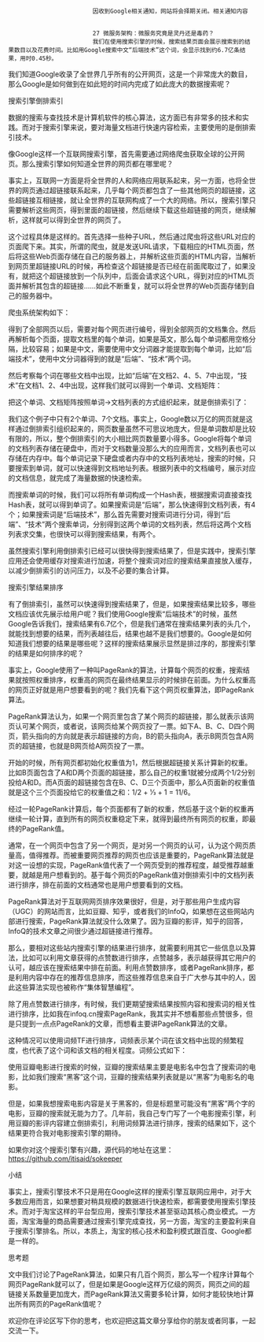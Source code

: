 
                            
                            因收到Google相关通知，网站将会择期关闭。相关通知内容
                            
                            
                            27 微服务架构：微服务究竟是灵丹还是毒药？
                            我们在使用搜索引擎的时候，搜索结果页面会展示搜索到的结果数目以及花费时间。比如用Google搜索中文“后端技术”这个词，会显示找到约6.7亿条结果，用时0.45秒。



我们知道Google收录了全世界几乎所有的公开网页，这是一个非常庞大的数目，那么Google是如何做到在如此短的时间内完成了如此庞大的数据搜索呢？

搜索引擎倒排索引

数据的搜索与查找技术是计算机软件的核心算法，这方面已有非常多的技术和实践。而对于搜索引擎来说，要对海量文档进行快速内容检索，主要使用的是倒排索引技术。

像Google这样一个互联网搜索引擎，首先需要通过网络爬虫获取全球的公开网页。那么搜索引擎如何知道全世界的网页都在哪里呢？

事实上，互联网一方面是将全世界的人和网络应用联系起来，另一方面，也将全世界的网页通过超链接联系起来，几乎每个网页都包含了一些其他网页的超链接，这些超链接互相链接，就让全世界的互联网构成了一个大的网络。所以，搜索引擎只需要解析这些网页，得到里面的超链接，然后继续下载这些超链接的网页，继续解析，这样就可以得到全世界的网页了。

这个过程具体是这样的。首先选择一些种子URL，然后通过爬虫将这些URL对应的页面爬下来。其实，所谓的爬虫，就是发送URL请求，下载相应的HTML页面，然后将这些Web页面存储在自己的服务器上，并解析这些页面的HTML内容，当解析到网页里超链接URL的时候，再检查这个超链接是否已经在前面爬取过了，如果没有，就把这个超链接放到一个队列中，后面会请求这个URL，得到对应的HTML页面并解析其包含的超链接……如此不断重复，就可以将全世界的Web页面存储到自己的服务器中。

爬虫系统架构如下：



得到了全部网页以后，需要对每个网页进行编号，得到全部网页的文档集合。然后再解析每个页面，提取文档里的每个单词，如果是英文，那么每个单词都用空格分隔，比较容易；如果是中文，需要使用中文分词器才能提取到每个单词，比如“后端技术”，使用中文分词器得到的就是“后端”、“技术”两个词。

然后考察每个词在哪些文档中出现，比如“后端”在文档2、4、5、7中出现，“技术”在文档1、2、4中出现，这样我们就可以得到一个单词、文档矩阵：



把这个单词、文档矩阵按照单词→文档列表的方式组织起来，就是倒排索引了：



我们这个例子中只有2个单词、7个文档。事实上，Google数以万亿的网页就是这样通过倒排索引组织起来的，网页数量虽然不可思议地庞大，但是单词数却是比较有限的，所以，整个倒排索引的大小相比网页数量要小得多。Google将每个单词的文档列表存储在硬盘中，而对于文档数量没那么大的应用而言，文档列表也可以存储在内存中。每个单词记录下硬盘或者内存中的文档列表地址，搜索的时候，只要搜索到单词，就可以快速得到文档地址列表。根据列表中的文档编号，展示对应的文档信息，就完成了海量数据的快速检索。

而搜索单词的时候，我们可以将所有单词构成一个Hash表，根据搜索词直接查找Hash表，就可以得到单词了。如果搜索词是“后端”，那么快速得到文档列表，有4个；如果搜索词是“后端技术”，那么首先需要对搜索词进行分词，得到“后端”、“技术”两个搜索单词，分别得到这两个单词的文档列表，然后将这两个文档列表求交集，也很快可以得到搜索结果，有两个。

虽然搜索引擎利用倒排索引已经可以很快得到搜索结果了，但是实践中，搜索引擎应用还会使用缓存对搜索进行加速，将整个搜索词对应的搜索结果直接放入缓存，以减少倒排索引的访问压力，以及不必要的集合计算。

搜索引擎结果排序

有了倒排索引，虽然可以快速得到搜索结果了，但是，如果搜索结果比较多，哪些文档应该优先展示给用户呢？我们使用Google搜索“后端技术”的时候，虽然Google告诉我们，搜索结果有6.7亿个，但是我们通常在搜索结果列表的头几个，就能找到想要的结果，而列表越往后，结果也越不是我们想要的。Google是如何知道我们想要的结果是哪些呢？这样的搜索结果展示显然是排过序的，那搜索引擎的结果是如何排序的呢？

事实上，Google使用了一种叫PageRank的算法，计算每个网页的权重，搜索结果就按照权重排序，权重高的网页在最终结果显示的时候排在前面。为什么权重高的网页正好就是用户想要看到的呢？我们先看下这个网页权重算法，即PageRank算法。

PageRank算法认为，如果一个网页里包含了某个网页的超链接，那么就表示该网页认可某个网页，或者说，该网页给某个网页投了一票。如下A、B、C、D四个网页，箭头指向的方向就是表示超链接的方向，B的箭头指向A，表示B网页包含A网页的超链接，也就是B网页给A网页投了一票。



开始的时候，所有网页都初始化权重值为1，然后根据超链接关系计算新的权重。比如B页面包含了A和D两个页面的超链接，那么自己的权重1就被分成两个1/2分别投给A和D。而A页面的超链接包含在B、C、D三个页面中，那么A页面新的权重值就是这个三个页面投给它的权重值之和：1/2 + 1⁄3 + 1 = 11/6。

经过一轮PageRank计算后，每个页面都有了新的权重，然后基于这个新的权重再继续一轮计算，直到所有的网页权重稳定下来，就得到最终所有网页的权重，即最终的PageRank值。

通常，在一个网页中包含了另一个网页，是对另一个网页的认可，认为这个网页质量高，值得推荐。而被重要网页推荐的网页也应该是重要的，PageRank算法就是对这一设想的实现，PageRank值代表了一个网页受到的推荐程度，越受推荐越重要，就越是用户想看到的。基于每个网页的PageRank值对倒排索引中的文档列表进行排序，排在前面的文档通常也是用户想要看到的文档。

PageRank算法对于互联网网页排序效果很好，但是，对于那些用户生成内容（UGC）的网站而言，比如豆瓣、知乎，或者我们的InfoQ，如果想在这些网站内部进行搜索，PageRank算法就没什么效果了。因为豆瓣的影评，知乎的回答，InfoQ的技术文章之间很少通过超链接进行推荐。

那么，要相对这些站内搜索引擎的结果进行排序，就需要利用其它一些信息以及算法，比如可以利用文章获得的点赞数进行排序，点赞越多，表示越获得其它用户的认可，越应该在搜索结果中排在前面。利用点赞数排序，或者PageRank排序，都是利用内容中存在的推荐信息排序，而这些推荐信息来自于广大参与其中的人，因此这些算法实现也被称作“集体智慧编程”。

除了用点赞数进行排序，有时候，我们更期望搜索结果按照内容和搜索词的相关性进行排序，比如我在infoq.cn搜索PageRank，我其实并不想看那些点赞很多，但是只提到一点点PageRank的文章，而想看主要讲PageRank算法的文章。

这种情况可以使用词频TF进行排序，词频表示某个词在该文档中出现的频繁程度，也代表了这个词和该文档的相关程度。词频公式如下：



使用豆瓣电影进行搜索的时候，豆瓣的搜索结果主要是电影名中包含了搜索词的电影，比如我们搜索“黑客”这个词，豆瓣的搜索结果列表就是以“黑客”为电影名的电影。



但是，如果我想搜索电影内容是关于黑客的，但是标题里可能没有“黑客”两个字的电影，豆瓣的搜索就无能为力了。几年前，我自己专门写了一个电影搜索引擎，利用豆瓣的影评内容建立倒排索引，利用词频算法进行排序，搜索的结果如下，这个结果更符合我对电影搜索引擎的期待。



如果你对这个搜索引擎有兴趣，源代码的地址在这里：https://github.com/itisaid/sokeeper

小结

事实上，搜索引擎技术不只是用在Google这样的搜索引擎互联网应用中，对于大多数应用而言，如果想要对稍具规模的数据进行快速检索，都需要使用搜索引擎技术。而对于淘宝这样的平台型应用，搜索引擎技术甚至驱动其核心商业模式。一方面，淘宝海量的商品需要通过搜索引擎完成查找，另一方面，淘宝的主要盈利来自于搜索引擎排名。所以，本质上，淘宝的核心技术和盈利模式跟百度、Google都是一样的。

思考题

文中我们讨论了PageRank算法，如果只有几百个网页，那么写一个程序计算每个网页PageRank就可以了，但是如果是Google这样万亿级的网页，网页之间的超链接关系数量更加庞大，而PageRank算法又需要多轮计算，如何才能较快地计算出所有网页的PageRank值呢？

欢迎你在评论区写下你的思考，也欢迎把这篇文章分享给你的朋友或者同事，一起交流一下。

                        
                        
                            